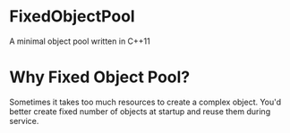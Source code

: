 # FixedObjectPool
A minimal object pool written in C++11 

Why Fixed Object Pool?
======================

Sometimes it takes too much resources to create a complex object. You'd better create fixed number of objects at startup and reuse them during service.
